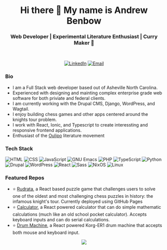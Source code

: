 <h1 align="center"> Hi there 👋 My name is Andrew Benbow </h1>
<h3 align="center">  Web Developer | Experimental Literature Enthusiast | Curry Maker 🍛 </h3> <br>
<p align="center"> 
<a href="https://www.linkedin.com/in/andrew-m-benbow/"><img alt="LinkedIn" src="https://img.shields.io/badge/-Andrew_Benbow-blue?style=flor-the-badge&logo=Linkedin&logoColor=white&link=https://www.linkedin.com/in/andrew-mb-benbow/"></a>
<a href="mailto:abmurrow@duck.com"><img alt="Email" src="https://img.shields.io/badge/Andrew Benbow-0078D4?style=for-the-badge&logo=gmail&style=flat-square&logoColor=white" /></a>
</p>

### Bio
- I am a Full Stack web developer based out of Asheville North Carolina.
- Experienced with designing and mainting complex enterprise grade web software for both priviate and federal clients.
- I am currently working with the Drupal CMS, Django, WordPress, and Wagtail.
- I enjoy building chess games and other apps centered around the knights tour problem.
- I work with React, Ionic, and Typescript to create interessting and responsive frontend applications.
- Enthusiast of the [Oulipo](https://en.wikipedia.org/wiki/Oulipo) literature movement

### Tech Stack
<p>
<img alt="HTML" src="https://img.shields.io/badge/HTML-ef6327.svg?&style=flat-square&logo=html5&logoColor=white"/>
<img alt="CSS" src="https://img.shields.io/badge/CSS-0070ba.svg?&style=flat-square&logo=css3&logoColor=white" />
<img alt="JavaScript" src="https://img.shields.io/badge/JavaScript-f7df1d.svg?&style=flat-square&logo=javascript&logoColor=black"/>
<img alt="GNU Emacs" src="https://img.shields.io/badge/Emacs-7F5AB6.svg?&style=flat-square&logo=gnu-emacs&logoColor=white"/>
<img alt="PHP" src="https://img.shields.io/badge/PHP-6d81b6.svg?&style=flat-square&logo=php&logoColor=white" />
<img alt="TypeScript" src="https://img.shields.io/badge/TypeScript-3077c5.svg?&style=flat-square&logo=typescript&logoColor=white" />
<img alt="Python" src="https://img.shields.io/badge/Python-3872a1.svg?&style=flat-square&logo=python&logoColor=white" />
<img alt="Drupal" src="https://img.shields.io/badge/Drupal-0274bb.svg?&style=flat-square&logo=drupal&logoColor=white" />
<img alt="WordPress" src="https://img.shields.io/badge/WordPress-464646.svg?&style=flat-square&logo=wordpress&logoColor=white" />
<img alt="React" src="https://img.shields.io/badge/React-00d8fd.svg?&style=flat-square&logo=react&logoColor=white" />
<img alt="Sass" src="https://img.shields.io/badge/Sass-cc659a.svg?&style=flat-square&logo=sass&logoColor=white" />
<img alt="NixOS" src="https://img.shields.io/badge/NixOS-4d70b7.svg?&style=flat-square&logo=nixos&logoColor=white" />
<img alt="Linux" src="https://img.shields.io/badge/Linux-000000.svg?&style=flat-square&logo=linux&logoColor=white" />
</p>
 

### Featured Repos

- :star: [Rudrata](https://oulipiansummer.github.io/rudrata/), a React based puzzle game that challenges users to solve one of the oldest and most challenging chess puzzles in history: the infamous knight's tour. Currently deployed using GitHub Pages
- :star: [Calculator](https://github.com/OulipianSummer/react-calculator), a React powered calculator that can do simple mathematic calculations (much like an old school pocket calculator). Accepts keyboard inputs and can do serial calculations.
- :star: [Drum Machine](https://github.com/OulipianSummer/drum-machine), a React powered Korg-ER1 drum machine that accepts both mouse and keyboard input.


<p align="center">
  <img src="https://github-readme-stats.vercel.app/api?username=oulipiansummer&show_icons=true_color=fff&icon_color=79ff97&text_color=9f9f9f&bg_color=151515"/>
</p>

